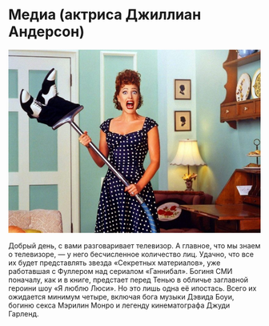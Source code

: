 # Медиа (актриса Джиллиан Андерсон)

![](./images/gillian-anderson-as-lucille-ball-e1493048333350.jpg)<br />

Добрый день, с вами разговаривает телевизор. А главное, что мы знаем о 
телевизоре, — у него бесчисленное количество лиц. Удачно, что все их будет 
представлять звезда «Секретных материалов», уже работавшая с Фуллером над 
сериалом «Ганнибал». Богиня СМИ поначалу, как и в книге, предстает перед Тенью 
в обличье заглавной героини шоу «Я люблю Люси». Но это лишь одна её ипостась. 
Всего их ожидается минимум четыре, включая бога музыки Дэвида Боуи, богиню 
секса Мэрилин Монро и легенду кинематографа Джуди Гарленд.
